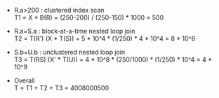 * R.a>200 : clustered index scan  
T1 = X * B(R) = (250-200) / (250-150) * 1000 = 500  

* R.a=S.a : block-at-a-time nested loop join  
T2 = T(R') (X * T(S)) = 5 * 10^4 * (1/250) * 4 * 10^4 = 8 * 10^6  

* S.b=U.b : unclustered nested loop join  
T3 = T(RS) (X' * T(U)) = 4 * 10^8 * (250/1000) * (1/250) * 10^4 = 4 * 10^9  

* Overall  
T = T1 + T2 + T3 = 4008000500
